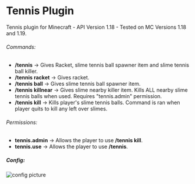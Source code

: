 # Tennis Plugin
Tennis plugin for Minecraft - API Version 1.18 - Tested on MC Versions 1.18 and 1.19.

###### Commands:
- **/tennis** -> Gives Racket, slime tennis ball spawner item and slime tennis ball killer.
- **/tennis racket** -> Gives racket.
- **/tennis ball** -> Gives slime tennis ball spawner item.
- **/tennis killnear** -> Gives slime nearby killer item. Kills ALL nearby slime tennis balls when used. Requires "tennis.admin" permission.
- **/tennis kill** -> Kills player's slime tennis balls. Command is ran when player quits to kill any left over slimes.

###### Permissions:
- **tennis.admin** -> Allows the player to use **/tennis kill**.
- **tennis.use** -> Allows the player to use **/tennis**.

##### Config:
![config picture](https://i.imgur.com/7eCjI5r.png)
